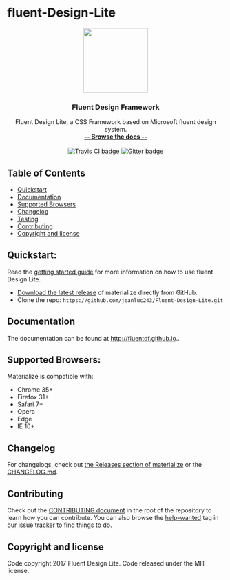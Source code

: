 # fluent-Design-Lite 
<p align="center">
  <a href="https://github.com/jeanluc243/Fluent-Design-Lite">
    <img src="https://github.com/fluentdf/fluentdf.github.io/blob/master/img/icon.svg" width="150">
  </a>

  <h3 align="center">Fluent Design Framework</h3>

  <p align="center">
    Fluent Design Lite, a CSS Framework based on Microsoft fluent design system.
    <br>
    <a href="fluentdf.github.io"><strong>-- Browse the docs --</strong></a>
    <br>
    <br>
    <a href="https://travis-ci.org/jeanluc243/Fluent-Design-Lite">
      <img src="https://travis-ci.org/jeanluc243/Fluent-Design-Lite.svg?branch=master" alt="Travis CI badge">
    </a>
    <a href="https://gitter.im/Fluent-Design-Framework/">
      <img src="https://badges.gitter.im/Join%20Chat.svg" alt="Gitter badge">
    </a>
</p>

## Table of Contents
- [Quickstart](#quickstart)
- [Documentation](#documentation)
- [Supported Browsers](#supported-browsers)
- [Changelog](#changelog)
- [Testing](#testing)
- [Contributing](#contributing)
- [Copyright and license](#copyright-and-license)

## Quickstart:
Read the [getting started guide](http://fluentdf.github.io) for more information on how to use fluent Design Lite.

- [Download the latest release](https://github.com/jeanluc243/Fluent-Design-Lite) of materialize directly from GitHub.
- Clone the repo: `https://github.com/jeanluc243/Fluent-Design-Lite.git`
## Documentation
The documentation can be found at <http://fluentdf.github.io>..

## Supported Browsers:
Materialize is compatible with:

- Chrome 35+
- Firefox 31+
- Safari 7+
- Opera
- Edge
- IE 10+

## Changelog
For changelogs, check out [the Releases section of materialize](https://github.com/jeanluc243/fluent-Design-Lite/releases) or the [CHANGELOG.md](CHANGELOG.md).

## Contributing
Check out the [CONTRIBUTING document](CONTRIBUTING.md) in the root of the repository to learn how you can contribute. You can also browse the [help-wanted](https://github.com/Dogfalo/materialize/labels/help-wanted) tag in our issue tracker to find things to do.

## Copyright and license
Code copyright 2017 Fluent Design Lite. Code released under the MIT license.
